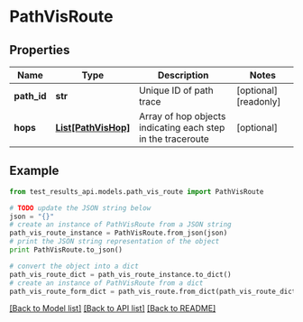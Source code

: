 # PathVisRoute


## Properties
Name | Type | Description | Notes
------------ | ------------- | ------------- | -------------
**path_id** | **str** | Unique ID of path trace | [optional] [readonly] 
**hops** | [**List[PathVisHop]**](PathVisHop.md) | Array of hop objects indicating each step in the traceroute | [optional] 

## Example

```python
from test_results_api.models.path_vis_route import PathVisRoute

# TODO update the JSON string below
json = "{}"
# create an instance of PathVisRoute from a JSON string
path_vis_route_instance = PathVisRoute.from_json(json)
# print the JSON string representation of the object
print PathVisRoute.to_json()

# convert the object into a dict
path_vis_route_dict = path_vis_route_instance.to_dict()
# create an instance of PathVisRoute from a dict
path_vis_route_form_dict = path_vis_route.from_dict(path_vis_route_dict)
```
[[Back to Model list]](../README.md#documentation-for-models) [[Back to API list]](../README.md#documentation-for-api-endpoints) [[Back to README]](../README.md)


